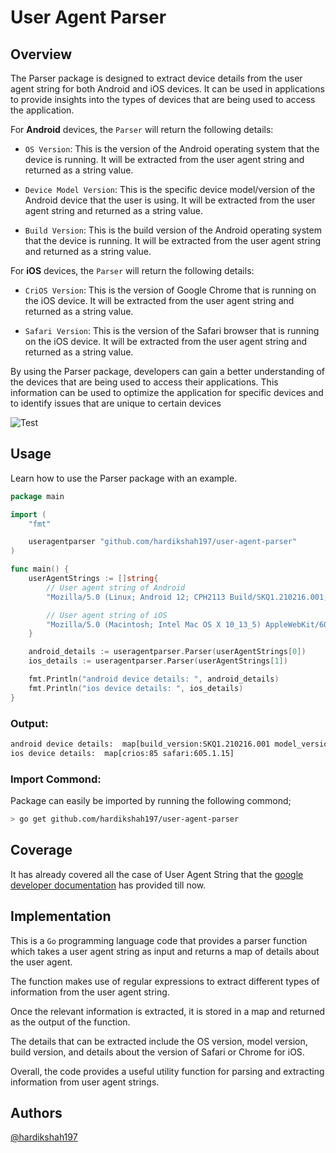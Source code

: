 # User Agent Parser
## Overview
The Parser package is designed to extract device details from the user agent string for both Android and iOS devices. It can be used in applications to provide insights into the types of devices that are being used to access the application.

For **Android** devices, the `Parser` will return the following details:

- `OS Version`: This is the version of the Android operating system that the device is running. It will be extracted from the user agent string and returned as a string value.

- `Device Model Version`: This is the specific device model/version of the Android device that the user is using. It will be extracted from the user agent string and returned as a string value.

- `Build Version`: This is the build version of the Android operating system that the device is running. It will be extracted from the user agent string and returned as a string value.

For **iOS** devices, the `Parser` will return the following details:

- `CriOS Version`: This is the version of Google Chrome that is running on the iOS device. It will be extracted from the user agent string and returned as a string value.

- `Safari Version`: This is the version of the Safari browser that is running on the iOS device. It will be extracted from the user agent string and returned as a string value.

By using the Parser package, developers can gain a better understanding of the devices that are being used to access their applications. This information can be used to optimize the application for specific devices and to identify issues that are unique to certain devices

![Test](https://github.com/actionhero/node-resque/workflows/Test/badge.svg)

## Usage
Learn how to use the Parser package with an example.
```go
package main

import (
    "fmt"

    useragentparser "github.com/hardikshah197/user-agent-parser"
)

func main() {
    userAgentStrings := []string{
        // User agent string of Android
        "Mozilla/5.0 (Linux; Android 12; CPH2113 Build/SKQ1.210216.001;) AppleWebKit/537.36 (KHTML, like Gecko) Version/4.0 Chrome/111.0.5563.116 Mobile Safari/537.36 Zalo android/12100683 ZaloTheme/dark ZaloLanguage/vi",

        // User agent string of iOS
        "Mozilla/5.0 (Macintosh; Intel Mac OS X 10_13_5) AppleWebKit/605.1.15 (KHTML, like Gecko) CriOS/85 Version/11.1.1 Safari/605.1.15",
    }

    android_details := useragentparser.Parser(userAgentStrings[0])
    ios_details := useragentparser.Parser(userAgentStrings[1])

    fmt.Println("android device details: ", android_details)
    fmt.Println("ios device details: ", ios_details)
}
```

### Output:
```bash
android device details:  map[build_version:SKQ1.210216.001 model_version:CPH2113 os_version:12 safari:537.36]
ios device details:  map[crios:85 safari:605.1.15]
```

### Import Commond:
Package can easily be imported by running the following commond;
```sh
> go get github.com/hardikshah197/user-agent-parser
```

## Coverage
It has already covered all the case of User Agent String that the [google developer documentation](https://developer.chrome.com/docs/multidevice/user-agent/#chrome-for-ios) has provided till now.


## Implementation
This is a `Go` programming language code that provides a parser function which takes a user agent string as input and returns a map of details about the user agent. 

The function makes use of regular expressions to extract different types of information from the user agent string. 

Once the relevant information is extracted, it is stored in a map and returned as the output of the function. 

The details that can be extracted include the OS version, model version, build version, and details about the version of Safari or Chrome for iOS. 

Overall, the code provides a useful utility function for parsing and extracting information from user agent strings.

## Authors

[@hardikshah197](https://www.github.com/hardikshah197)